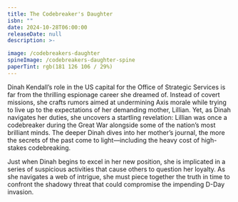 ```yaml
---
title: The Codebreaker's Daughter
isbn: ""
date: 2024-10-28T06:00:00
releaseDate: null
description: >-

image: /codebreakers-daughter
spineImage: /codebreakers-daughter-spine
paperTint: rgb(181 126 106 / 29%)
---
```


Dinah Kendall’s role in the US capital for the Office of Strategic Services is far from the thrilling espionage career she dreamed of. Instead of covert missions, she crafts rumors aimed at undermining Axis morale while trying to live up to the expectations of her demanding mother, Lillian. Yet, as Dinah navigates her duties, she uncovers a startling revelation: Lillian was once a codebreaker during the Great War alongside some of the nation’s most brilliant minds. The deeper Dinah dives into her mother’s journal, the more the secrets of the past come to light—including the heavy cost of high-stakes codebreaking.

Just when Dinah begins to excel in her new position, she is implicated in a series of suspicious activities that cause others to question her loyalty. As she navigates a web of intrigue, she must piece together the truth in time to confront the shadowy threat that could compromise the impending D-Day invasion.
